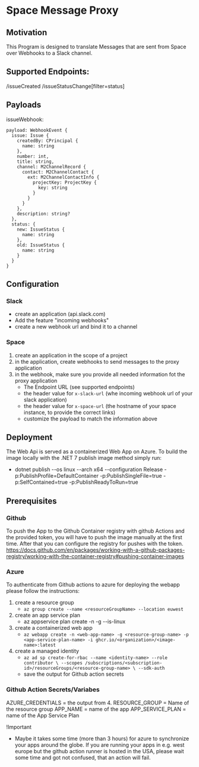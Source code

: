 ﻿# Space Message Proxy

## Motivation
This Program is designed to translate Messages that are sent from Space over Webhooks to a Slack channel.

## Supported Endpoints:
/issueCreated
/issueStatusChange[filter=status]

## Payloads
issueWebhook:
```
payload: WebhookEvent {
  issue: Issue {
    createdBy: CPrincipal {
      name: string 
    },
    number: int, 
    title: string, 
    channel: M2ChannelRecord {
      contact: M2ChannelContact {
        ext: M2ChannelContactInfo {
          projectKey: ProjectKey {
            key: string
          }
        }
      }
    },
    description: string?
  },
  status: {
    new: IssueStatus {
      name: string
    },
    old: IssueStatus {
      name: string
    }
  }
}
```

## Configuration
### Slack
- create an application (api.slack.com)
- Add the feature "incoming webhooks"
- create a new webhook url and bind it to a channel

### Space
1. create an application in the scope of a project
2. in the application, create webhooks to send messages to the proxy application
3. in the webhook, make sure you provide all needed information fot the proxy application
   - The Endpoint URL (see supported endpoints)
   - the header value for `x-slack-url` (whe incoming webhook url of your slack application)
   - the header value for `x-space-url` (the hostname of your space instance, to provide the correct links)
   - customize the payload to match the information above

## Deployment
The Web Api is served as a containerized Web App on Azure.
To build the image locally with the .NET 7 publish image method simply run:
- dotnet publish --os linux --arch x64 --configuration Release -p:PublishProfile=DefaultContainer -p:PublishSingleFile=true -p:SelfContained=true -p:PublishReadyToRun=true

## Prerequisites

### Github 
To push the App to the Github Container registry with github Actions and the provided token, you will have to push the image manually at the first time. After that you can configure the registry for pushes with the token.
https://docs.github.com/en/packages/working-with-a-github-packages-registry/working-with-the-container-registry#pushing-container-images

### Azure 
To authenticate from Github actions to azure for deploying the webapp please follow the instructions:

1. create a resource group
    - `az group create --name <resourceGroupName> --location euwest`
2. create an app service plan
   - az appservice plan create -n <app-service-plan-name> -g <resource-group-name> --is-linux
3. create a containerized web app
    - `az webapp create -n <web-app-name> -g <resource-group-name> -p <app-service-plan-name> -i ghcr.io/<organization>/<image-name>:latest`
4. create a managed identity
    - `az ad sp create-for-rbac --name <identity-name> --role contributor \
      --scopes /subscriptions/<subscription-id>/resourceGroups/<resource-group-name> \
      --sdk-auth`
    - save the output for Github action secrets
### Github Action Secrets/Variabes
AZURE_CREDENTIALS = the output from 4.
RESOURCE_GROUP = Name of the resource group
APP_NAME = name of the app
APP_SERVICE_PLAN = name of the App Service Plan

!Important
- Maybe it takes some time (more than 3 hours) for azure to synchronize your apps around the globe. If you are running your apps in e.g. west europe but the github action runner is hosted in the USA, please wait some time and got not confused, that an action will fail.